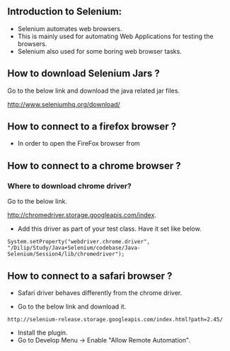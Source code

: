 
## Introduction to Selenium:

- Selenium automates web browsers.
- This is mainly used for automating Web Applications for testing the browsers.
- Selenium also used for some boring web browser tasks.


## How to download Selenium Jars ?

Go to the below link and download the java related jar files.

http://www.seleniumhq.org/download/

## How to connect to a firefox browser ?

- In order to open the FireFox browser from


## How to connect to a chrome browser ?

### Where to download chrome driver?

Go to the below link.  

http://chromedriver.storage.googleapis.com/index.

- Add this driver as part of your test class. Have it set like below.

```
System.setProperty("webdriver.chrome.driver", "/Dilip/Study/Java+Selenium/codebase/Java-Selenium/Session4/lib/chromedriver");
```

## How to connect to a safari browser ?

- Safari driver behaves differently from the chrome driver.

- Go to the below link and download it.  

```
http://selenium-release.storage.googleapis.com/index.html?path=2.45/
```
- Install the plugin.
- Go to Develop Menu -> Enable "Allow Remote Automation".
